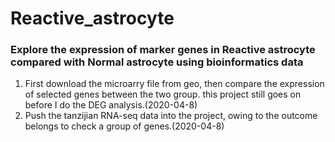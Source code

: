 # Reactive_astrocyte
### Explore the expression of marker genes in Reactive astrocyte compared with Normal astrocyte using bioinformatics data


1. First download the microarry file from geo, then compare the expression of selected genes between the two group.
this project still goes on before I do the DEG analysis.(2020-04-8)
2. Push the tanzijian RNA-seq data into the project, owing to the outcome belongs to check a group of genes.(2020-04-8)
